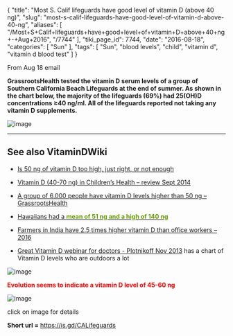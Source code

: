 {
    "title": "Most S. Calif lifeguards have good level of vitamin D (above 40 ng)",
    "slug": "most-s-calif-lifeguards-have-good-level-of-vitamin-d-above-40-ng",
    "aliases": [
        "/Most+S+Calif+lifeguards+have+good+level+of+vitamin+D+above+40+ng+-+Aug+2016",
        "/7744"
    ],
    "tiki_page_id": 7744,
    "date": "2016-08-18",
    "categories": [
        "Sun"
    ],
    "tags": [
        "Sun",
        "blood levels",
        "child",
        "vitamin d",
        "vitamin d blood test"
    ]
}


From Aug 18 email

 **GrassrootsHealth tested the vitamin D serum levels of a group of Southern California Beach Lifeguards at the end of summer.  As shown in the chart below, the majority of the lifeguards (69%) had 25(OH)D concentrations ≥40 ng/ml.  All of the lifeguards reported not taking any vitamin D supplements.** 

<img src="/attachments/d3.mock.jpg" alt="image">

---

## See also VitaminDWiki

* [Is 50 ng of vitamin D too high, just right, or not enough](/posts/is-50-ng-of-vitamin-d-too-high-just-right-or-not-enough)

* [Vitamin D (40-70 ng) in Children’s Health – review Sept 2014](/posts/vitamin-d-40-70-ng-in-childrens-health-review)

* [A group of 6,000 people have vitamin D levels higher than 50 ng – GrassrootsHealth](/posts/a-group-of-6000-people-have-vitamin-d-levels-higher-than-50-ng-grassrootshealth)

* [Hawaiians had a  **<span style="color:#690;">mean of 51 ng and a high of 140 ng</span>** ](/tags/hawaiians-had-a-span-stylecolor690mean-of-51-ng-and-a-high-of-140-ngspan.html)

* [Farmers in India have 2.5 times higher vitamin D than office workers – 2016](/posts/farmers-in-india-have-25-times-higher-vitamin-d-than-office-workers-2016)

* [Great Vitamin D webinar for doctors - Plotnikoff Nov 2013](/posts/great-vitamin-d-webinar-for-doctors-plotnikoff) has a chart of Vitamin D levels who are outdoors a lot

<img src="https://d378j1rmrlek7x.cloudfront.net/attachments/jpeg/greg-outdoor.jpg" alt="image">

 **<span style="color:#F00;">Evolution seems to indicate a vitamin D level  of 45-60 ng</span>** 

<img src="/attachments/d3.mock.jpg" alt="image">

click on image for details

 **Short url =**  https://is.gd/CALifeguards
